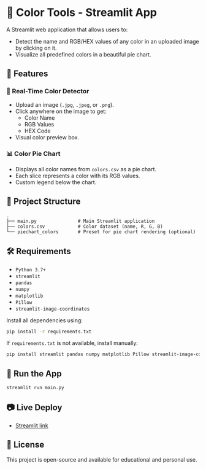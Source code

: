 # 🎨 Color Tools - Streamlit App

A Streamlit web application that allows users to:
- Detect the name and RGB/HEX values of any color in an uploaded image by clicking on it.
- Visualize all predefined colors in a beautiful pie chart.

## 🔧 Features

### 🎯 Real-Time Color Detector
- Upload an image (`.jpg`, `.jpeg`, or `.png`).
- Click anywhere on the image to get:
  - Color Name
  - RGB Values
  - HEX Code
- Visual color preview box.

### 📊 Color Pie Chart
- Displays all color names from `colors.csv` as a pie chart.
- Each slice represents a color with its RGB values.
- Custom legend below the chart.

## 📁 Project Structure

```
.
├── main.py               # Main Streamlit application
├── colors.csv            # Color dataset (name, R, G, B)
└── piechart_colors       # Preset for pie chart rendering (optional)
```

## 🛠️ Requirements

- `Python 3.7+`
- `streamlit`
- `pandas`
- `numpy`
- `matplotlib`
- `Pillow`
- `streamlit-image-coordinates`

Install all dependencies using:

```bash
pip install -r requirements.txt
```

If `requirements.txt` is not available, install manually:

```bash
pip install streamlit pandas numpy matplotlib Pillow streamlit-image-coordinates
```

## 🚀 Run the App

```bash
streamlit run main.py
```

## 📷 Live Deploy

- [Streamlit link](https://nmhackathon1.streamlit.app/)

## 📄 License

This project is open-source and available for educational and personal use.
